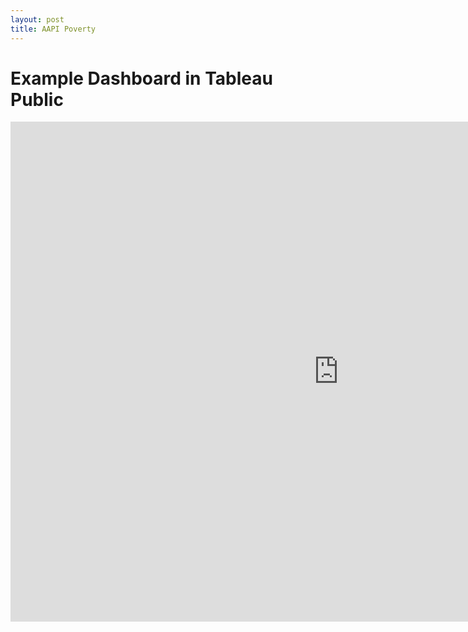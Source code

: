 ```yaml
---
layout: post
title: AAPI Poverty
---
```


# Example Dashboard in Tableau Public

<iframe src="https://public.tableau.com/views/PovertySTATE/Poverty?:showVizHome=no&:embed=true" width ="1050" height ="800" scrolling="yes" frameBorder="0" ></iframe>

